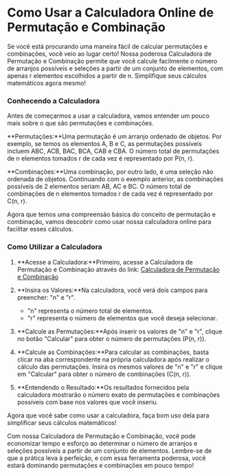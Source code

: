 Como Usar a Calculadora Online de Permutação e Combinação
=========================================================

Se você está procurando uma maneira fácil de calcular permutações e combinações, você veio ao lugar certo! Nossa poderosa Calculadora de Permutação e Combinação permite que você calcule facilmente o número de arranjos possíveis e seleções a partir de um conjunto de elementos, com apenas r elementos escolhidos a partir de n. Simplifique seus cálculos matemáticos agora mesmo!

### Conhecendo a Calculadora

Antes de começarmos a usar a calculadora, vamos entender um pouco mais sobre o que são permutações e combinações.

**Permutações:**Uma permutação é um arranjo ordenado de objetos. Por exemplo, se temos os elementos A, B e C, as permutações possíveis incluem ABC, ACB, BAC, BCA, CAB e CBA. O número total de permutações de n elementos tomados r de cada vez é representado por P(n, r).

**Combinações:**Uma combinação, por outro lado, é uma seleção não ordenada de objetos. Continuando com o exemplo anterior, as combinações possíveis de 2 elementos seriam AB, AC e BC. O número total de combinações de n elementos tomados r de cada vez é representado por C(n, r).

Agora que temos uma compreensão básica do conceito de permutação e combinação, vamos descobrir como usar nossa calculadora online para facilitar esses cálculos.

### Como Utilizar a Calculadora

1. **Acesse a Calculadora:**Primeiro, acesse a Calculadora de Permutação e Combinação através do link: [Calculadora de Permutação e Combinação](https://www.onlinecalculatorsfree.com/pt/math/permutation-and-combination-calculator.html)
2. **Insira os Valores:**Na calculadora, você verá dois campos para preencher: "n" e "r".
    
    
    - "n" representa o número total de elementos.
    - "r" representa o número de elementos que você deseja selecionar.
3. **Calcule as Permutações:**Após inserir os valores de "n" e "r", clique no botão "Calcular" para obter o número de permutações (P(n, r)).
4. **Calcule as Combinações:**Para calcular as combinações, basta clicar na aba correspondente na própria calculadora após realizar o cálculo das permutações. Insira os mesmos valores de "n" e "r" e clique em "Calcular" para obter o número de combinações (C(n, r)).
5. **Entendendo o Resultado:**Os resultados fornecidos pela calculadora mostrarão o número exato de permutações e combinações possíveis com base nos valores que você inseriu.

Agora que você sabe como usar a calculadora, faça bom uso dela para simplificar seus cálculos matemáticos!

Com nossa Calculadora de Permutação e Combinação, você pode economizar tempo e esforço ao determinar o número de arranjos e seleções possíveis a partir de um conjunto de elementos. Lembre-se de que a prática leva à perfeição, e com essa ferramenta poderosa, você estará dominando permutações e combinações em pouco tempo!